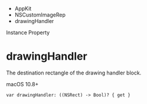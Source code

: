 

- AppKit
- NSCustomImageRep
-  drawingHandler 

Instance Property

# drawingHandler

The destination rectangle of the drawing handler block.

macOS 10.8+

``` source
var drawingHandler: ((NSRect) -> Bool)? { get }
```

